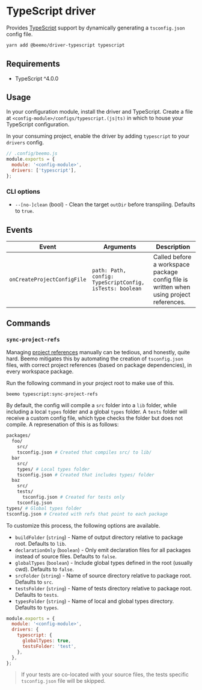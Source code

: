 # TypeScript driver

Provides [TypeScript](https://github.com/microsoft/typescript) support by dynamically generating a
`tsconfig.json` config file.

```bash
yarn add @beemo/driver-typescript typescript
```

## Requirements

- TypeScript ^4.0.0

## Usage

In your configuration module, install the driver and TypeScript. Create a file at
`<config-module>/configs/typescript.(js|ts)` in which to house your TypeScript configuration.

In your consuming project, enable the driver by adding `typescript` to your `drivers` config.

```js
// .config/beemo.js
module.exports = {
  module: '<config-module>',
  drivers: ['typescript'],
};
```

### CLI options

- `--[no-]clean` (bool) - Clean the target `outDir` before transpiling. Defaults to `true`.

## Events

| Event                       | Arguments                                                | Description                                                                             |
| --------------------------- | -------------------------------------------------------- | --------------------------------------------------------------------------------------- |
| `onCreateProjectConfigFile` | `path: Path, config: TypeScriptConfig, isTests: boolean` | Called before a workspace package config file is written when using project references. |

## Commands

### `sync-project-refs`

Managing [project references](https://www.typescriptlang.org/docs/handbook/project-references.html)
manually can be tedious, and honestly, quite hard. Beemo mitigates this by automating the creation
of `tsconfig.json` files, with correct project references (based on package dependencies), in every
workspace package.

Run the following command in your project root to make use of this.

```bash
beemo typescript:sync-project-refs
```

By default, the config will compile a `src` folder into a `lib` folder, while including a local
`types` folder and a global `types` folder. A `tests` folder will receive a custom config file,
which type checks the folder but does not compile. A represenation of this is as follows:

```bash
packages/
  foo/
    src/
    tsconfig.json # Created that compiles src/ to lib/
  bar
    src/
    types/ # Local types folder
    tsconfig.json # Created that includes types/ folder
  baz
    src/
    tests/
      tsconfig.json # Created for tests only
    tsconfig.json
types/ # Global types folder
tsconfig.json # Created with refs that point to each package
```

To customize this process, the following options are available.

- `buildFolder` (`string`) - Name of output directory relative to package root. Defaults to `lib`.
- `declarationOnly` (`boolean`) - Only emit declaration files for all packages instead of source
  files. Defaults to `false`.
- `globalTypes` (`boolean`) - Include global types defined in the root (usually cwd). Defaults to
  `false`.
- `srcFolder` (`string`) - Name of source directory relative to package root. Defaults to `src`.
- `testsFolder` (`string`) - Name of tests directory relative to package root. Defaults to `tests`.
- `typesFolder` (`string`) - Name of local and global types directory. Defaults to `types`.

```js
module.exports = {
  module: '<config-module>',
  drivers: {
    typescript: {
      globalTypes: true,
      testsFolder: 'test',
    },
  },
};
```

> If your tests are co-located with your source files, the tests specific `tsconfig.json` file will
> be skipped.
